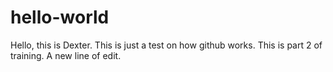 # hello-world

Hello, this is Dexter. This is just a test on how github works.
This is part 2 of training. A new line of edit.
